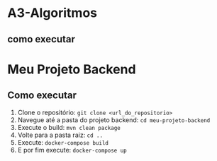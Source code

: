 # A3-Algoritmos

## como executar

# Meu Projeto Backend

## Como executar

1. Clone o repositório: `git clone <url_do_repositorio>`
2. Navegue até a pasta do projeto backend: `cd meu-projeto-backend`
3. Execute o build: `mvn clean package`
4. Volte para a pasta raiz: `cd ..`
5. Execute: `docker-compose build`
6. E por fim execute: `docker-compose up`